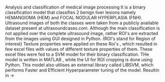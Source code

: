 Analysis and classification of medical image processing
It is a binary classification model that classifies 2 benign liver lesions namely HEMANGIOMA (HEM) and FOCAL NODULAR HYPERPLASIA (FNH).
Ultrasound images of both the classes were taken from a publicly available dataset present at ultrasoundcases.com. 
Although the main classification is not applied over the complete ultrasound image, rather ROI's are extracted from the images using GUI designed in Python. (ROI's stand for Region of interest)
Texture properties were applied on these Roi's , which resulted in few excel files with values of different texture properties of them. 
These excel files were fed to a SVM model for their binary classification.
THe model is written in MATLAB , while the UI for ROI cropping is done using Python.
This model also utilises an external library called LIBSVM, which performs Faster and Efficient Hyperparameter tuning of the model. 
Resultin in  ->
